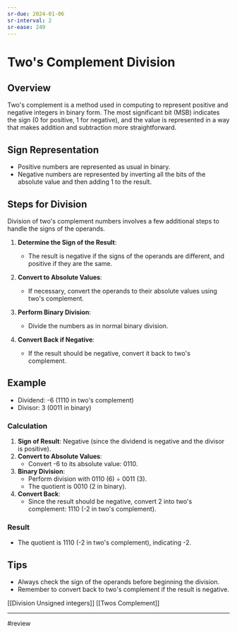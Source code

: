 ```yaml
---
sr-due: 2024-01-06
sr-interval: 2
sr-ease: 249
---
```


# Two's Complement Division

## Overview

Two's complement is a method used in computing to represent positive and negative integers in binary form. The most significant bit (MSB) indicates the sign (0 for positive, 1 for negative), and the value is represented in a way that makes addition and subtraction more straightforward.

## Sign Representation

- Positive numbers are represented as usual in binary.
- Negative numbers are represented by inverting all the bits of the absolute value and then adding 1 to the result.

## Steps for Division

Division of two's complement numbers involves a few additional steps to handle the signs of the operands.

1. **Determine the Sign of the Result**:
    
    - The result is negative if the signs of the operands are different, and positive if they are the same.
2. **Convert to Absolute Values**:
    
    - If necessary, convert the operands to their absolute values using two's complement.
3. **Perform Binary Division**:
    
    - Divide the numbers as in normal binary division.
4. **Convert Back if Negative**:
    
    - If the result should be negative, convert it back to two's complement.

## Example

- Dividend: -6 (1110 in two's complement)
- Divisor: 3 (0011 in binary)

### Calculation

1. **Sign of Result**: Negative (since the dividend is negative and the divisor is positive).
2. **Convert to Absolute Values**:
    - Convert -6 to its absolute value: 0110.
3. **Binary Division**:
    - Perform division with 0110 (6) ÷ 0011 (3).
    - The quotient is 0010 (2 in binary).
4. **Convert Back**:
    - Since the result should be negative, convert 2 into two's complement: 1110 (-2 in two's complement).

### Result

- The quotient is 1110 (-2 in two's complement), indicating -2.

## Tips

- Always check the sign of the operands before beginning the division.
- Remember to convert back to two's complement if the result is negative.

[[Division Unsigned integers]]
[[Twos Complement]]

---
#review